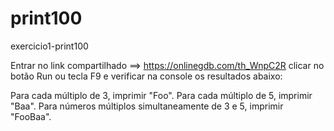 # print100
exercicio1-print100

Entrar no link compartilhado ==> https://onlinegdb.com/th_WnpC2R clicar no botão Run ou tecla F9 e verificar na console os resultados abaixo:

Para cada múltiplo de 3, imprimir "Foo".
Para cada múltiplo de 5, imprimir "Baa".
Para números múltiplos simultaneamente de 3 e 5, imprimir "FooBaa".
